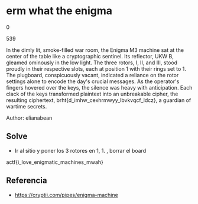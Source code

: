 
# erm what the enigma

0

539

In the dimly lit, smoke-filled war room, the Enigma M3 machine sat at the center of the table like a cryptographic sentinel. Its reflector, UKW B, gleamed ominously in the low light. The three rotors, I, II, and III, stood proudly in their respective slots, each at position 1 with their rings set to 1. The plugboard, conspicuously vacant, indicated a reliance on the rotor settings alone to encode the day's crucial messages. As the operator's fingers hovered over the keys, the silence was heavy with anticipation. Each clack of the keys transformed plaintext into an unbreakable cipher, the resulting ciphertext, brht{d_imhw_cexhrmwyy_lbvkvqcf_ldcz}, a guardian of wartime secrets.

Author: elianabean

## Solve
- Ir al sitio y poner los 3 rotores en 1, 1. , borrar el board


actf{i_love_enigmatic_machines_mwah}

## Referencia
- https://cryptii.com/pipes/enigma-machine